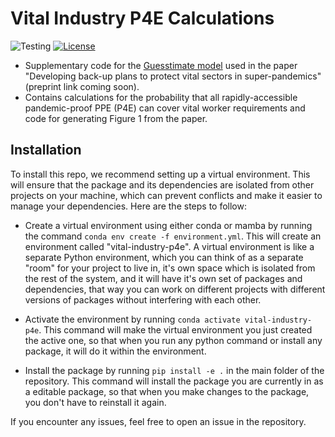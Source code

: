 # Vital Industry P4E Calculations

![Testing](https://github.com/allfed/vital-industry-p4e/actions/workflows/testing.yml/badge.svg)
[![License](https://img.shields.io/badge/License-Apache_2.0-blue.svg)](https://opensource.org/licenses/Apache-2.0)

- Supplementary code for the [Guesstimate model](https://www.getguesstimate.com/models/23914) used in the paper "Developing back-up plans to protect vital sectors in super-pandemics" (preprint link coming soon).
- Contains calculations for the probability that all rapidly-accessible pandemic-proof PPE (P4E) can cover vital worker requirements and code for generating Figure 1 from the paper.

## Installation
To install this repo, we recommend setting up a virtual environment. This will ensure that the package and its dependencies are isolated from other projects on your machine, which can prevent conflicts and make it easier to manage your dependencies. Here are the steps to follow:

* Create a virtual environment using either conda or mamba by running the command `conda env create -f environment.yml`. This will create an environment called "vital-industry-p4e". A virtual environment is like a separate Python environment, which you can think of as a separate "room" for your project to live in, it's own space which is isolated from the rest of the system, and it will have it's own set of packages and dependencies, that way you can work on different projects with different versions of packages without interfering with each other.

* Activate the environment by running `conda activate vital-industry-p4e`. This command will make the virtual environment you just created the active one, so that when you run any python command or install any package, it will do it within the environment.

* Install the package by running `pip install -e .` in the main folder of the repository. This command will install the package you are currently in as a editable package, so that when you make changes to the package, you don't have to reinstall it again.

If you encounter any issues, feel free to open an issue in the repository.
